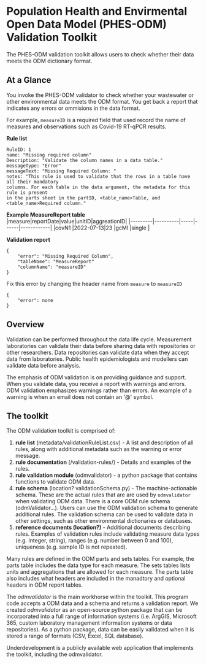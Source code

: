 # Population Health and Envirmental Open Data Model (PHES-ODM) Validation Toolkit

The PHES-ODM validation toolkit allows users to check whether their data meets the ODM dictionary format.

## At a Glance

You invoke the PHES-ODM validator to check whether your wastewater or other environmental data meets the ODM format. You get back a report that indicates any errors or ommisions in the data format.

For example, `measureID` is a required field that used record the name of measures and observations such as Covid-19 RT-qPCR results.

**Rule list**

```
RuleID: 1
name: "Missing required column"
Description: "Validate the column names in a data table."
messageType: "Error"
messageText: "Missing Required Column: "
notes: "This rule is used to validate that the rows in a table have all their mandatory
columns. For each table in the data argument, the metadata for this rule is present
in the parts sheet in the partID, <table_name>Table, and <table_name>Required column."
```

**Example MeasureReport table**
|measure|reportDate|value|unitID|aggreationID|
|---------|----------|-----|------|------------|
|covN1 |2022-07-13|23 |gcMl |single |

**Validation report**

```
{
    "error": "Missing Required Column",
    "tableName": "MeasureReport"
    "columnName": "measureID"
}
```

Fix this error by changing the header name from `measure` to `measureID`

```
{
    "error": none
}
```

## Overview

Validation can be performed throughout the data life cycle. Measurement laboratories can validate their data before sharing data with repositories or other researchers. Data repositories can validate data when they accept data from laboratories. Public health epidemiologists and modellers can validate data before analysis.

The emphasis of ODM validation is on providing guidance and support. When you validate data, you receive a report with warnings and errors. ODM validation emphasizes warnings rather than errors. An example of a warning is when an email does not contain an '\@' symbol.

## The toolkit

The ODM validation toolkit is comprised of:

1. **rule list** (metadata/validationRuleList.csv) - A list and description of all rules, along with additional metadata such as the warning or error message.
2. **rule documentation** (/validation-rules/) - Details and examples of the rules.
3. **rule validation module** (odmvalidator) - a python package that contains functions to validate ODM data.
4. **rule schema** (location? validationSchema.py) - The machine-actionable schema. These are the actual rules that are are used by `odmvalidator` when validating ODM data. There is a core ODM rule schema (odmValidator...). Users can use the ODM validation schema to generate additional rules. The validation schema can be used to validate data in other settings, such as other environmental dictionaries or databases.
5. **reference documents (location?)** - Additional documents describing rules. Examples of validation rules include validating measure data types (e.g. integer, string), ranges (e.g. number between 0 and 100), uniqueness (e.g. sample ID is not repeated).

Many rules are defined in the ODM parts and sets tables. For example, the parts table includes the data type for each measure. The sets tables lists units and aggregations that are allowed for each measure. The parts table also includes what headers are included in the manadtory and optional headers in ODM report tables.

The _odmvalidator_ is the main workhorse within the toolkit. This program code accepts a ODM data and a schema and returns a validation report. We created _odmvalidator_ as an open-source python package that can be incorporated into a full range of information systems (i.e. ArgGIS, Microsoft 365, custom laboratory management information systems or data repositories). As a python package, data can be easily validated when it is stored a range of formats (CSV, Excel, SQL database).

Underdevelopment is a publicly available web application that implements the toolkit, including the odmvalidator.
